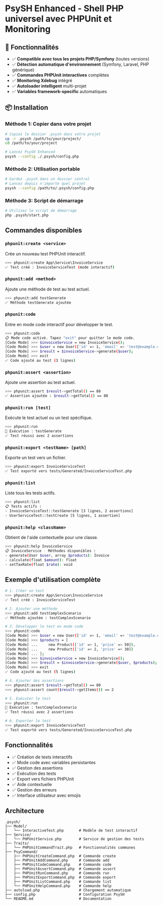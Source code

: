# PsySH Enhanced - Shell PHP universel avec PHPUnit et Monitoring

## 🚀 Fonctionnalités

- ✅ **Compatible avec tous les projets PHP/Symfony** (toutes versions)
- ✅ **Détection automatique d'environnement** (Symfony, Laravel, PHP générique)
- ✅ **Commandes PHPUnit interactives** complètes
- ✅ **Monitoring Xdebug** intégré
- ✅ **Autoloader intelligent** multi-projet
- ✅ **Variables framework-specific** automatiques

## 📦 Installation

### Méthode 1: Copier dans votre projet
```bash
# Copiez le dossier .psysh dans votre projet
cp -r .psysh /path/to/your/project/
cd /path/to/your/project

# Lancez PsySH Enhanced
psysh --config ./.psysh/config.php
```

### Méthode 2: Utilisation portable
```bash
# Gardez .psysh dans un dossier central
# Lancez depuis n'importe quel projet
psysh --config /path/to/.psysh/config.php
```

### Méthode 3: Script de démarrage
```bash
# Utilisez le script de démarrage
php .psysh/start.php
```

## Commandes disponibles

### `phpunit:create <service>`
Crée un nouveau test PHPUnit interactif.

```bash
>>> phpunit:create App\Service\InvoiceService
✅ Test créé : InvoiceServiceTest (mode interactif)
```

### `phpunit:add <method>`
Ajoute une méthode de test au test actuel.

```bash
>>> phpunit:add testGenerate
✅ Méthode testGenerate ajoutée
```

### `phpunit:code`
Entre en mode code interactif pour développer le test.

```bash
>>> phpunit:code
📋 Mode code activé. Tapez "exit" pour quitter le mode code.
[Code Mode] >>> $invoiceService = new InvoiceService();
[Code Mode] >>> $user = new User(['id' => 1, 'email' => 'test@example.com']);
[Code Mode] >>> $result = $invoiceService->generate($user);
[Code Mode] >>> exit
✅ Code ajouté au test (3 lignes)
```

### `phpunit:assert <assertion>`
Ajoute une assertion au test actuel.

```bash
>>> phpunit:assert $result->getTotal() == 80
✅ Assertion ajoutée : $result->getTotal() == 80
```

### `phpunit:run [test]`
Exécute le test actuel ou un test spécifique.

```bash
>>> phpunit:run
🧪 Exécution : testGenerate
✅ Test réussi avec 2 assertions
```

### `phpunit:export <testName> [path]`
Exporte un test vers un fichier.

```bash
>>> phpunit:export InvoiceServiceTest
✅ Test exporté vers tests/Generated/InvoiceServiceTest.php
```

### `phpunit:list`
Liste tous les tests actifs.

```bash
>>> phpunit:list
📋 Tests actifs :
- InvoiceServiceTest::testGenerate [3 lignes, 2 assertions]
- UserServiceTest::testCreate [5 lignes, 1 assertion]
```

### `phpunit:help <className>`
Obtient de l'aide contextuelle pour une classe.

```bash
>>> phpunit:help InvoiceService
📋 InvoiceService - Méthodes disponibles :
- generate(User $user, array $products): Invoice
- calculate(float $amount): float
- setTaxRate(float $rate): void
```

## Exemple d'utilisation complète

```bash
# 1. Créer un test
>>> phpunit:create App\Service\InvoiceService
✅ Test créé : InvoiceServiceTest

# 2. Ajouter une méthode
>>> phpunit:add testComplexScenario
✅ Méthode ajoutée : testComplexScenario

# 3. Développer le test en mode code
>>> phpunit:code
[Code Mode] >>> $user = new User(['id' => 1, 'email' => 'test@example.com']);
[Code Mode] >>> $products = [
[Code Mode] ...     new Product(['id' => 1, 'price' => 50]),
[Code Mode] ...     new Product(['id' => 2, 'price' => 30])
[Code Mode] ... ];
[Code Mode] >>> $invoiceService = new InvoiceService();
[Code Mode] >>> $result = $invoiceService->generate($user, $products);
[Code Mode] >>> exit
✅ Code ajouté au test (5 lignes)

# 4. Ajouter des assertions
>>> phpunit:assert $result->getTotal() == 80
>>> phpunit:assert count($result->getItems()) == 2

# 5. Exécuter le test
>>> phpunit:run
🧪 Exécution : testComplexScenario
✅ Test réussi avec 2 assertions

# 6. Exporter le test
>>> phpunit:export InvoiceServiceTest
✅ Test exporté vers tests/Generated/InvoiceServiceTest.php
```

## Fonctionnalités

- ✅ Création de tests interactifs
- ✅ Mode code avec variables persistantes
- ✅ Gestion des assertions
- ✅ Exécution des tests
- ✅ Export vers fichiers PHPUnit
- ✅ Aide contextuelle
- ✅ Gestion des erreurs
- ✅ Interface utilisateur avec emojis

## Architecture

```
.psysh/
├── Model/
│   └── InteractiveTest.php       # Modèle de test interactif
├── Service/
│   └── PHPUnitService.php        # Service de gestion des tests
├── Traits/
│   └── PHPUnitCommandTrait.php   # Fonctionnalités communes
├── PsyCommand/
│   ├── PHPUnitCreateCommand.php  # Commande create
│   ├── PHPUnitAddCommand.php     # Commande add
│   ├── PHPUnitCodeCommand.php    # Commande code
│   ├── PHPUnitAssertCommand.php  # Commande assert
│   ├── PHPUnitRunCommand.php     # Commande run
│   ├── PHPUnitExportCommand.php  # Commande export
│   ├── PHPUnitListCommand.php    # Commande list
│   └── PHPUnitHelpCommand.php    # Commande help
├── autoload.php                  # Chargement automatique
├── config.php                    # Configuration PsySH
└── README.md                     # Documentation
```
